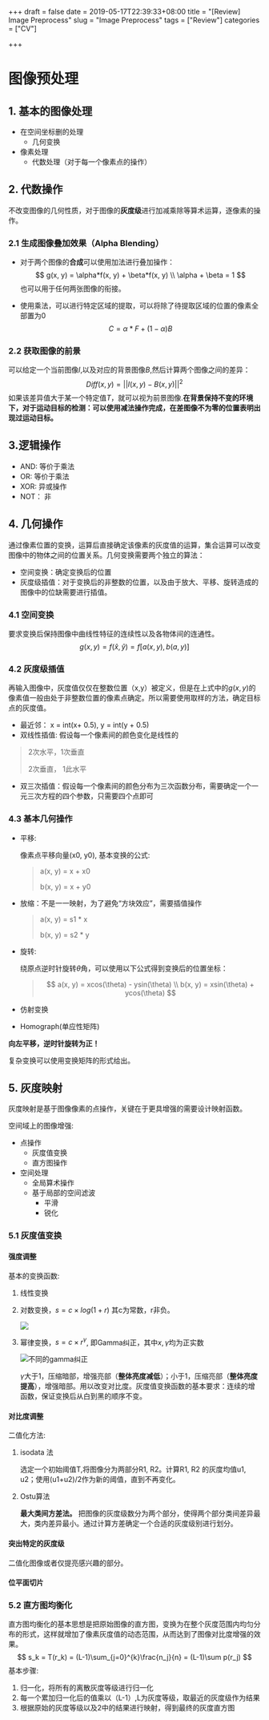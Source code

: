 +++
draft = false
date = 2019-05-17T22:39:33+08:00
title = "[Review] Image Preprocess"
slug = "Image Preprocess" 
tags = ["Review"]
categories = ["CV"]

+++

# 图像预处理



## 1. 基本的图像处理

- 在空间坐标删的处理
  - 几何变换
- 像素处理
  - 代数处理（对于每一个像素点的操作）

## 2. 代数操作

不改变图像的几何性质，对于图像的**灰度级**进行加减乘除等算术运算，逐像素的操作。

### 2.1 生成图像叠加效果（Alpha Blending）

- 对于两个图像的**合成**可以使用加法进行叠加操作：
  $$
   g(x, y) = \alpha*f(x, y) + \beta*f(x, y) \\
   \alpha + \beta = 1
  $$
  也可以用于任何两张图像的衔接。

- 使用乘法，可以进行特定区域的提取，可以将除了待提取区域的位置的像素全部置为0
  $$
  C = \alpha*F + (1-\alpha)B
  $$

### 2.2 获取图像的前景

可以给定一个当前图像$I$,以及对应的背景图像$B$,然后计算两个图像之间的差异：
$$
Diff(x,y) = ||I(x, y) \; - \; B(x,y)||^2
$$
如果该差异值大于某一个特定值$T$，就可以视为前景图像.**在背景保持不变的环境下，对于运动目标的检测：可以使用减法操作完成，在差图像不为零的位置表明出现过运动目标。**

## 3.逻辑操作

- AND: 等价于乘法
- OR: 等价于乘法
- XOR: 异或操作
- NOT： 非

## 4. 几何操作

通过像素位置的变换，运算后直接确定该像素的灰度值的运算，集合运算可以改变图像中的物体之间的位置关系。几何变换需要两个独立的算法：

- 空间变换：确定变换后的位置
- 灰度级插值：对于变换后的非整数的位置，以及由于放大、平移、旋转造成的图像中的位缺需要进行插值。

### 4.1 空间变换

要求变换后保持图像中曲线性特征的连续性以及各物体间的连通性。
$$
g(x,y) = f(\hat{x}, \hat{y}) = f[a(x, y), b(a, y)]
$$

### 4.2 灰度级插值

再输入图像中，灰度值仅仅在整数位置（x,y）被定义，但是在上式中的$g(x, y)$的像素值一般由处于非整数位置的像素点确定。所以需要使用取样的方法，确定目标点的灰度值。

- 最近邻： x = int(x+ 0.5), y = int(y + 0.5)
- 双线性插值: 假设每一个像素间的颜色变化是线性的

> 2次水平，1次垂直
>
> 2次垂直， 1此水平

  

- 双三次插值：假设每一个像素间的颜色分布为三次函数分布，需要确定一个一元三次方程的四个参数，只需要四个点即可

### 4.3 基本几何操作

- 平移:

  像素点平移向量(x0, y0), 基本变换的公式:

  > a(x, y) = x + x0
  >
  > b(x, y) = x + y0

  

- 放缩：不是一一映射，为了避免“方块效应”，需要插值操作

  > a(x, y) = s1 * x
  >
  > b(x, y) = s2 * y

- 旋转:

  绕原点逆时针旋转$\theta$角，可以使用以下公式得到变换后的位置坐标：

  > $$
  > a(x, y) = xcos(\theta) - ysin(\theta) \\
  > b(x, y) = xsin(\theta) + ycos(\theta)
  > $$

  

- 仿射变换

- Homograph(单应性矩阵)

**向左平移，逆时针旋转为正！**

复杂变换可以使用变换矩阵的形式给出。

## 5. 灰度映射

灰度映射是基于图像像素的点操作，关键在于更具增强的需要设计映射函数。

空间域上的图像增强:

- 点操作
  - 灰度值变换
  - 直方图操作
- 空间处理
  - 全局算术操作
  - 基于局部的空间滤波
    - 平滑
    - 锐化

### 5.1 灰度值变换

#### 强度调整

基本的变换函数:

1. 线性变换

2. 对数变换，$s = c×log(1+r)$ 其c为常数，r非负。

   ![](http://media.innohub.top/190517-bm.png)

   

3. 幂律变换，$s = c × r^\gamma$, 即Gamma纠正，其中$x, \gamma$均为正实数

   ![不同的gamma纠正](http://media.innohub.top/190517-gam1.png)

   $\gamma$大于1，压缩暗部，增强亮部（**整体亮度减低**）；小于1，压缩亮部（**整体亮度提高**），增强暗部。用以改变对比度。灰度值变换函数的基本要求：连续的增函数，保证变换后从白到黑的顺序不变。

   

#### 对比度调整

二值化方法:

1. isodata 法

   选定一个初始阈值T,将图像分为两部分R1, R2。计算R1, R2 的灰度均值u1, u2；使用(u1+u2)/2作为新的阈值，直到不再变化。

2. Ostu算法

   **最大类间方差法。** 把图像的灰度级数分为两个部分，使得两个部分类间差异最大，类内差异最小。通过计算方差确定一个合适的灰度级别进行划分。

#### 突出特定的灰度级

二值化图像或者仅提亮感兴趣的部分。

#### 位平面切片

### 5.2 直方图均衡化

直方图均衡化的基本思想是把原始图像的直方图，变换为在整个灰度范围内均匀分布的形式，这样就增加了像素灰度值的动态范围，从而达到了图像对比度增强的效果。
$$
s_k = T(r_k) = (L-1)\sum_{j=0}^{k}\frac{n_j}{n} = (L-1)\sum p(r_j)
$$
基本步骤:

1. 归一化，将所有的离散灰度等级进行归一化
2. 每一个累加归一化后的值乘以（L-1）,L为灰度等级，取最近的灰度级作为结果
3. 根据原始的灰度等级以及2中的结果进行映射，得到最终的灰度直方图

